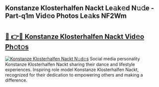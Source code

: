 ## Konstanze Klosterhalfen Nackt Le𝚊k𝚎d N𝚞𝚍e - Part-q1m Vid𝚎o Photos Le𝚊ks NF2Wm

# <h2><a href="http://fb19psc.evod.top/?m=Konstanze+Klosterhalfen+Nackt">🔗 👉🔴 Konstanze Klosterhalfen Nackt Vid𝚎o Ph𝚘t𝚘s</a></h2>

[![Konstanze Klosterhalfen Nackt N𝚞d𝚎s](https://i.imgur.com/8V9OHl7.gif)](http://fb19psc.evod.top/?m=Konstanze+Klosterhalfen+Nackt)
Social media personality Konstanze Klosterhalfen Nackt sharing their dance and lifestyle experiences. Inspiring role model Konstanze Klosterhalfen Nackt, recognized for their dedication to empowering others and making a difference. 
